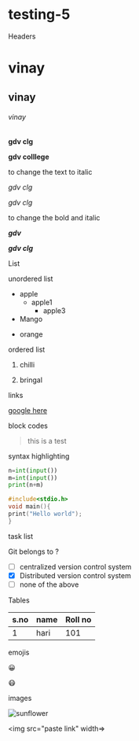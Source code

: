# testing-5

Headers

# vinay
 
 ## vinay
 
###### vinay
<b>gdv clg</b>

**gdv colllege**

to change the text to italic

<i>gdv clg</i>

*gdv clg*

to change the bold and italic

***gdv***

<b><i>gdv clg</b></i>

List

unordered list

* apple
  * apple1
    * apple3
* Mango
 
 - orange
 
 ordered list 
 
 1. chilli
   
 3. bringal

links

[google here](https://www.google.com/)

block codes

> this is a test 

syntax highlighting

```python
n=int(input())
m=int(input())
print(n+m)
```

```c
#include<stdio.h>
void main(){
print("Hello world");
}
```

task list

Git belongs to ?

- [ ] centralized version control system
- [x] Distributed version control system
- [ ] none of the above

Tables

|s.no|name|Roll no|
|----|----|----|
|1|hari|101

emojis

:grinning:

:mask:

images

![sunflower](https://media.istockphoto.com/vectors/sunflower-flower-isolated-vector-id927047528?k=6&m=927047528&s=612x612&w=0&h=KZZ734lZ6zsEtw7zwi9QaSIsIXaQ9Us-mLTZ-AFSTPA=)


<img src="paste link" width=>

